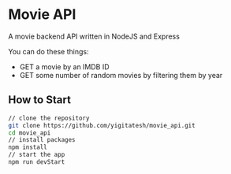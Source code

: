 # Movie API
A movie backend API written in NodeJS and Express <br>

You can do these things:
- GET a movie by an IMDB ID
- GET some number of random movies by filtering them by year

## How to Start

```bash
// clone the repository
git clone https://github.com/yigitatesh/movie_api.git
cd movie_api
// install packages
npm install
// start the app
npm run devStart
```
